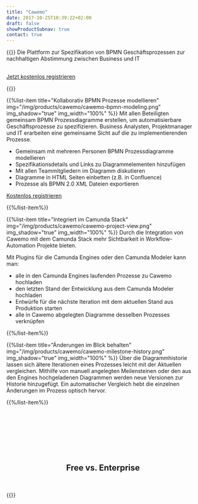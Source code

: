 ```yaml
---
title: "Cawemo"
date: 2017-10-25T10:39:22+02:00
draft: false
showProductSubnav: true
contact: true
---
```

{{<highlight-visual title="Cawemo" svg="/products/cawemo.svg" svg_width="20%">}}
Die Plattform zur Spezifikation von BPMN Geschäftsprozessen zur<br>
nachhaltigen Abstimmung zwischen Business und IT
<p style="margin-top:30px">
  <a href="https://cawemo.com/signup" class="btn btn-primary">Jetzt kostenlos registrieren</a>
</p>
{{</highlight-visual>}}

{{%list-item title="Kollaborativ BPMN Prozesse modellieren" img="/img/products/cawemo/cawemo-bpmn-modeling.png" img_shadow="true" img_width="100%" %}}
Mit allen Beteiligten gemeinsam BPMN Prozessdiagramme erstellen, um automatisierbare Geschäftsprozesse zu spezifizieren. Business Analysten, Projektmanager und IT erarbeiten eine gemeinsame Sicht auf die zu implementierenden Prozesse.

<ul>
  <li>Gemeinsam mit mehreren Personen BPMN Prozessdiagramme modellieren</li>
  <li>Spezifikationsdetails und Links zu Diagrammelementen hinzufügen</li>
  <li>Mit allen Teammitgliedern im Diagramm diskutieren</li>
  <li>Diagramme in HTML Seiten einbetten (z.B. in Confluence)</li>
  <li>Prozesse als BPMN 2.0 XML Dateien exportieren</li>
</ul>

<a href="https://cawemo.com/signup" class="btn btn-primary">Kostenlos registrieren</a>

{{%/list-item%}}

{{%list-item title="Integriert im Camunda Stack" img="/img/products/cawemo/cawemo-project-view.png" img_shadow="true" img_width="100%" %}}
Durch die Integration von Cawemo mit dem Camunda Stack mehr Sichtbarkeit in Workflow-Automation Projekte bieten.

Mit Plugins für die Camunda Engines oder den Camunda Modeler kann man:

<ul>
  <li>alle in den Camunda Engines laufenden Prozesse zu Cawemo hochladen</li>
  <li>den letzten Stand der Entwicklung aus dem Camunda Modeler hochladen</li>
  <li>Entwürfe für die nächste Iteration mit dem aktuellen Stand aus Produktion starten</li>
  <li>alle in Cawemo abgelegten Diagramme desselben Prozesses verknüpfen</li>
</ul>

{{%/list-item%}}

{{%list-item title="Änderungen im Blick behalten" img="/img/products/cawemo/cawemo-milestone-history.png" img_shadow="true" img_width="100%" %}}
Über die Diagrammhistorie lassen sich ältere Iterationen eines Prozesses leicht mit der Aktuellen vergleichen. Mithilfe von manuell angelegten Meilensteinen oder den aus den Engines hochgeladenen Diagrammen werden neue Versionen zur Historie hinzugefügt. Ein automatischer Vergleich hebt die einzelnen Änderungen im Prozess optisch hervor.

{{%/list-item%}}

<center id="features" style="margin-bottom: 50px; margin-top:150px;">
<h2 class="light lead">Free vs. Enterprise</h2>
</center>
{{<cawemo>}}
